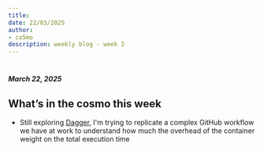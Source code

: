 ```yaml
---
title:
date: 22/03/2025
author:
- co5mo
description: weekly blog - week 2
---
```

#

##### March 22, 2025

## What’s in the cosmo this week
- Still exploring [Dagger](https://docs.dagger.io/ci/quickstart/daggerize), I'm trying to replicate a complex GitHub workflow we have at work to understand how much the overhead of the container weight on the total execution time
